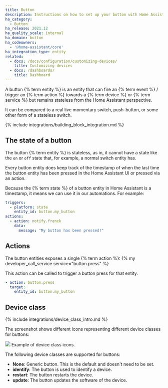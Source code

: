 ```yaml
---
title: Button
description: Instructions on how to set up your button with Home Assistant.
ha_category:
  - Button
ha_release: 2021.12
ha_quality_scale: internal
ha_domain: button
ha_codeowners:
  - '@home-assistant/core'
ha_integration_type: entity
related:
  - docs: /docs/configuration/customizing-devices/
    title: Customizing devices
  - docs: /dashboards/
    title: Dashboard
---
```


A button {% term entity %} is an entity that can fire an {% term event %} / trigger an {% term action %} towards
a {% term device %} or {% term service %} but remains stateless from the Home Assistant perspective.

It can be compared to a real live momentary switch, push-button, or some other
form of a stateless switch.

{% include integrations/building_block_integration.md %}

## The state of a button

The button {% term entity %} is stateless, as in, it cannot have a state like the `on` or
`off` state that, for example, a normal switch entity has.

Every button entity does keep track of the timestamp of when the last time
the button entity has been pressed in the Home Assistant UI or pressed via
an action.

Because the {% term state %} of a button entity in Home Assistant is a timestamp, it
means we can use it in our automations. For example:

```yaml
triggers:
  - platform: state
    entity_id: button.my_button
actions:
  - action: notify.frenck
    data:
      message: "My button has been pressed!"
```

## Actions

The button entities exposes a single {% term action %}: {% my developer_call_service service="button.press" %}

This action can be called to trigger a button press for that entity.

```yaml
- action: button.press
  target:
    entity_id: button.my_button
```

## Device class

{% include integrations/device_class_intro.md %}

The screenshot shows different icons representing different device classes for buttons:

<p class='img'>
<img src='/images/screenshots/button_classes_icons.png' />
Example of device class icons.
</p>

The following device classes are supported for buttons:

- **None**: Generic button. This is the default and doesn't need to be set.
- **identify**: The button is used to identify a device.
- **restart**: The button restarts the device.
- **update**: The button updates the software of the device.
